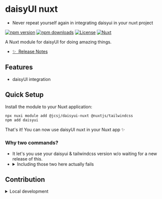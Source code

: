 
# daisyUI nuxt
* Never repeat yourself again in integrating daisyui in your nuxt project

[![npm version][npm-version-src]][npm-version-href]
[![npm downloads][npm-downloads-src]][npm-downloads-href]
[![License][license-src]][license-href]
[![Nuxt][nuxt-src]][nuxt-href]

A Nuxt module for daisyUI for doing amazing things.

- [✨ &nbsp;Release Notes](/CHANGELOG.md)
<!-- - [🏀 Online playground](https://stackblitz.com/github/your-org/@jcsj/daisyui-nuxt?file=playground%2Fapp.vue) -->
<!-- - [📖 &nbsp;Documentation](https://example.com) -->

## Features

<!-- Highlight some of the features your module provide here -->
- daisyUI integration

## Quick Setup

Install the module to your Nuxt application:

```bash
npx nuxi module add @jcsj/daisyui-nuxt @nuxtjs/tailwindcss
npm add daisyui
```

That's it! You can now use daisyUI nuxt in your Nuxt app ✨
### Why two commands? 
* It let's you use your daisyui & tailwindcss version w/o waiting for a new release of this.
* <details>
  <summary>Including those two here actually fails</summary>
    1. I discovered that Nuxt's installModule does not "add" @nuxtjs/tailwindcss
    2. `requiring` daisyui does not work outside of the playground
  </details>

## Contribution

<details>
  <summary>Local development</summary>
  
  ```bash
  # Install dependencies
  npm install
  
  # Generate type stubs
  npm run dev:prepare
  
  # Develop with the playground
  npm run dev
  
  # Build the playground
  npm run dev:build
  
  # Run ESLint
  npm run lint
  
  # Run Vitest
  npm run test
  npm run test:watch
  
  # Release new version
  npm run release
  ```

</details>


<!-- Badges -->
[npm-version-src]: https://img.shields.io/npm/v/@jcsj/daisyui-nuxt/latest.svg?style=flat&colorA=020420&colorB=00DC82
[npm-version-href]: https://npmjs.com/package/@jcsj/daisyui-nuxt

[npm-downloads-src]: https://img.shields.io/npm/dm/@jcsj/daisyui-nuxt.svg?style=flat&colorA=020420&colorB=00DC82
[npm-downloads-href]: https://npmjs.com/package/@jcsj/daisyui-nuxt

[license-src]: https://img.shields.io/npm/l/@jcsj/daisyui-nuxt.svg?style=flat&colorA=020420&colorB=00DC82
[license-href]: https://npmjs.com/package/@jcsj/daisyui-nuxt

[nuxt-src]: https://img.shields.io/badge/Nuxt-020420?logo=nuxt.js
[nuxt-href]: https://nuxt.com
